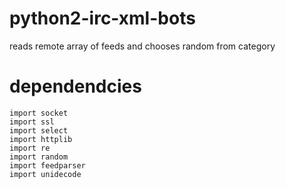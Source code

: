 # python2-irc-xml-bots
reads remote array of feeds and chooses random from category

# dependendcies
`import socket`<br>
`import ssl`<br>
`import select`<br>
`import httplib`<br>
`import re`<br>
`import random`<br>
`import feedparser`<br>
`import unidecode`<br>
